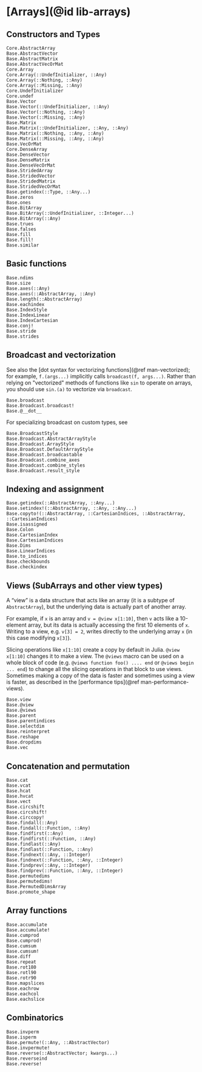 # [Arrays](@id lib-arrays)

## Constructors and Types

```@docs
Core.AbstractArray
Base.AbstractVector
Base.AbstractMatrix
Base.AbstractVecOrMat
Core.Array
Core.Array(::UndefInitializer, ::Any)
Core.Array(::Nothing, ::Any)
Core.Array(::Missing, ::Any)
Core.UndefInitializer
Core.undef
Base.Vector
Base.Vector(::UndefInitializer, ::Any)
Base.Vector(::Nothing, ::Any)
Base.Vector(::Missing, ::Any)
Base.Matrix
Base.Matrix(::UndefInitializer, ::Any, ::Any)
Base.Matrix(::Nothing, ::Any, ::Any)
Base.Matrix(::Missing, ::Any, ::Any)
Base.VecOrMat
Core.DenseArray
Base.DenseVector
Base.DenseMatrix
Base.DenseVecOrMat
Base.StridedArray
Base.StridedVector
Base.StridedMatrix
Base.StridedVecOrMat
Base.getindex(::Type, ::Any...)
Base.zeros
Base.ones
Base.BitArray
Base.BitArray(::UndefInitializer, ::Integer...)
Base.BitArray(::Any)
Base.trues
Base.falses
Base.fill
Base.fill!
Base.similar
```

## Basic functions

```@docs
Base.ndims
Base.size
Base.axes(::Any)
Base.axes(::AbstractArray, ::Any)
Base.length(::AbstractArray)
Base.eachindex
Base.IndexStyle
Base.IndexLinear
Base.IndexCartesian
Base.conj!
Base.stride
Base.strides
```

## Broadcast and vectorization

See also the [dot syntax for vectorizing functions](@ref man-vectorized);
for example, `f.(args...)` implicitly calls `broadcast(f, args...)`.
Rather than relying on "vectorized" methods of functions like `sin`
to operate on arrays, you should use `sin.(a)` to vectorize via `broadcast`.

```@docs
Base.broadcast
Base.Broadcast.broadcast!
Base.@__dot__
```

For specializing broadcast on custom types, see
```@docs
Base.BroadcastStyle
Base.Broadcast.AbstractArrayStyle
Base.Broadcast.ArrayStyle
Base.Broadcast.DefaultArrayStyle
Base.Broadcast.broadcastable
Base.Broadcast.combine_axes
Base.Broadcast.combine_styles
Base.Broadcast.result_style
```

## Indexing and assignment

```@docs
Base.getindex(::AbstractArray, ::Any...)
Base.setindex!(::AbstractArray, ::Any, ::Any...)
Base.copyto!(::AbstractArray, ::CartesianIndices, ::AbstractArray, ::CartesianIndices)
Base.isassigned
Base.Colon
Base.CartesianIndex
Base.CartesianIndices
Base.Dims
Base.LinearIndices
Base.to_indices
Base.checkbounds
Base.checkindex
```

## Views (SubArrays and other view types)

A “view” is a data structure that acts like an array (it is a subtype of `AbstractArray`), but the underlying data is actually part of another array.

For example, if `x` is an array and `v = @view x[1:10]`, then `v` acts like a 10-element array, but its data is actually accessing the first 10 elements of `x`. Writing to a view, e.g. `v[3] = 2`, writes directly to the underlying array `x` (in this case modifying `x[3]`).

Slicing operations like `x[1:10]` create a copy by default in Julia. `@view x[1:10]` changes it to make a view. The `@views` macro can be used on a whole block of code (e.g. `@views function foo() .... end` or `@views begin ... end`) to change all the slicing operations in that block to use views.  Sometimes making a copy of the data is faster and sometimes using a view is faster, as described in the [performance tips](@ref man-performance-views).

```@docs
Base.view
Base.@view
Base.@views
Base.parent
Base.parentindices
Base.selectdim
Base.reinterpret
Base.reshape
Base.dropdims
Base.vec
```

## Concatenation and permutation

```@docs
Base.cat
Base.vcat
Base.hcat
Base.hvcat
Base.vect
Base.circshift
Base.circshift!
Base.circcopy!
Base.findall(::Any)
Base.findall(::Function, ::Any)
Base.findfirst(::Any)
Base.findfirst(::Function, ::Any)
Base.findlast(::Any)
Base.findlast(::Function, ::Any)
Base.findnext(::Any, ::Integer)
Base.findnext(::Function, ::Any, ::Integer)
Base.findprev(::Any, ::Integer)
Base.findprev(::Function, ::Any, ::Integer)
Base.permutedims
Base.permutedims!
Base.PermutedDimsArray
Base.promote_shape
```

## Array functions

```@docs
Base.accumulate
Base.accumulate!
Base.cumprod
Base.cumprod!
Base.cumsum
Base.cumsum!
Base.diff
Base.repeat
Base.rot180
Base.rotl90
Base.rotr90
Base.mapslices
Base.eachrow
Base.eachcol
Base.eachslice
```

## Combinatorics

```@docs
Base.invperm
Base.isperm
Base.permute!(::Any, ::AbstractVector)
Base.invpermute!
Base.reverse(::AbstractVector; kwargs...)
Base.reverseind
Base.reverse!
```

